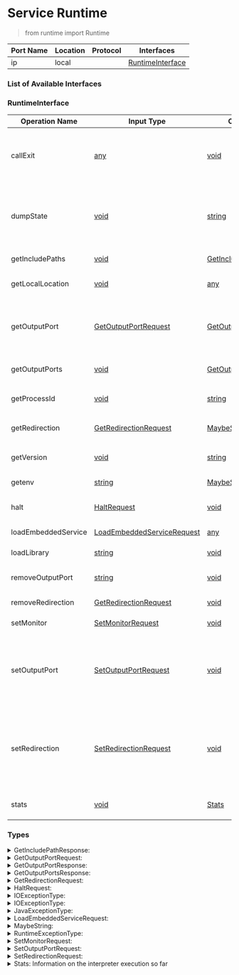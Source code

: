 # Service Runtime

> from runtime import Runtime

| Port Name | Location | Protocol | Interfaces |
| --- | --- | --- | --- |
| ip | local | | <a href='#RuntimeInterface'>RuntimeInterface</a> |

### List of Available Interfaces

### RuntimeInterface

| Operation Name | Input Type | Output Type | Faults | Description |
| --- | --- | --- | --- | --- |
| callExit | <a href="#any">any</a> | <a href='#void'>void</a> | - |  Stops gracefully the execution of this service.<br>	  Calling this operation is equivalent to invoking the exit statement.<br>	  |
| dumpState | <a href="#void">void</a> | <a href='#string'>string</a> | - |  Returns a pretty-printed string representation of<br>	  the local state of the invoking Jolie process and<br>	  the global state of this service.<br>	  |
| getIncludePaths | <a href="#void">void</a> | <a href='#GetIncludePathResponse'>GetIncludePathResponse</a> | - |  Get the include paths used by this interpreter |
| getLocalLocation | <a href="#void">void</a> | <a href='#any'>any</a> | - |  Get the local in-memory location of this service. |
| getOutputPort | <a href="#GetOutputPortRequest">GetOutputPortRequest</a> | <a href='#GetOutputPortResponse'>GetOutputPortResponse</a> | <details><summary>OutputPortDoesNotExist</summary>undefined)</details> |  Returns the definition of output port definition.<br>	  @throws OutputPortDoesNotExist if the requested output port does not exist.<br>	  |
| getOutputPorts | <a href="#void">void</a> | <a href='#GetOutputPortsResponse'>GetOutputPortsResponse</a> | - |  Returns all the output ports used by this service. |
| getProcessId | <a href="#void">void</a> | <a href='#string'>string</a> | - |  Returns the internal identifier of the executing Jolie process. |
| getRedirection | <a href="#GetRedirectionRequest">GetRedirectionRequest</a> | <a href='#MaybeString'>MaybeString</a> | - |  Get the output port name that a redirection points to. |
| getVersion | <a href="#void">void</a> | <a href='#string'>string</a> | - |  Returns the version of the Jolie interpreter running this service. |
| getenv | <a href="#string">string</a> | <a href='#MaybeString'>MaybeString</a> | - |  Returns the value of an environment variable. |
| halt | <a href="#HaltRequest">HaltRequest</a> | <a href='#void'>void</a> | - |  Halts non-gracefully the execution of this service. |
| loadEmbeddedService | <a href="#LoadEmbeddedServiceRequest">LoadEmbeddedServiceRequest</a> | <a href='#any'>any</a> | <details><summary>RuntimeException</summary><a href='#RuntimeExceptionType'>RuntimeExceptionType</a>)</details> |  Load an embedded service. |
| loadLibrary | <a href="#string">string</a> | <a href='#void'>void</a> | <details><summary>IOException</summary><a href='#4#IOExceptionType'>4#IOExceptionType</a>)</details> |  Dynamically loads an external (jar) library. |
| removeOutputPort | <a href="#string">string</a> | <a href='#void'>void</a> | - |  Removes the output port with the requested name. |
| removeRedirection | <a href="#GetRedirectionRequest">GetRedirectionRequest</a> | <a href='#void'>void</a> | <details><summary>RuntimeException</summary><a href='#RuntimeExceptionType'>RuntimeExceptionType</a>)</details> |  Remove a redirection at an input port |
| setMonitor | <a href="#SetMonitorRequest">SetMonitorRequest</a> | <a href='#void'>void</a> | - |  Set the monitor for this service. |
| setOutputPort | <a href="#SetOutputPortRequest">SetOutputPortRequest</a> | <a href='#void'>void</a> | - |  Set an output port.<br>	  If an output port with this name does not exist already,<br>	  this operation creates it.<br>	  Otherwise, the output port is replaced with this one.<br>	  |
| setRedirection | <a href="#SetRedirectionRequest">SetRedirectionRequest</a> | <a href='#void'>void</a> | <details><summary>RuntimeException</summary><a href='#RuntimeExceptionType'>RuntimeExceptionType</a>)</details> |  Set a redirection at an input port.<br>	  If the redirection with this name does not exist already,<br>	  this operation creates it.<br>	  Otherwise, the redirection is replaced with this one.<br>	  |
| stats | <a href="#void">void</a> | <a href='#Stats'>Stats</a> | - |  Returns information on the runtime state of the VM. |


### Types

<details>
<summary><span id="GetIncludePathResponse">GetIncludePathResponse: 
</span>
</summary>

##### Type Declaration
<pre>
void &#123;
&nbsp;&nbsp;path[0,1]: string //  The include paths of the interpreter
&#125;
</pre>
</details>
<details>
<summary><span id="GetOutputPortRequest">GetOutputPortRequest: 
</span>
</summary>

##### Type Declaration
<pre>
void &#123;
&nbsp;&nbsp;name[1,1]: string //  The name of the output port
&#125;
</pre>
</details>
<details>
<summary><span id="GetOutputPortResponse">GetOutputPortResponse: 
</span>
</summary>

##### Type Declaration
<pre>
void &#123;
&nbsp;&nbsp;protocol[1,1]: string //  The protocol name of the output port
&nbsp;&nbsp;name[1,1]: string //  The name of the output port
&nbsp;&nbsp;location[1,1]: string //  The location of the output port
&#125;
</pre>
</details>
<details>
<summary><span id="GetOutputPortsResponse">GetOutputPortsResponse: 
</span>
</summary>

##### Type Declaration
<pre>
void &#123;
&nbsp;&nbsp;port[0,1]: void &#123;
&nbsp;&nbsp;&nbsp;&nbsp;protocol[1,1]: string //  The protocol name of the output port
&nbsp;&nbsp;&nbsp;&nbsp;name[1,1]: string //  The name of the output port
&nbsp;&nbsp;&nbsp;&nbsp;location[1,1]: string //  The location of the output port
&nbsp;&nbsp;&#125; //  The output ports used by this interpreter
&#125;
</pre>
</details>
<details>
<summary><span id="GetRedirectionRequest">GetRedirectionRequest: 
</span>
</summary>

##### Type Declaration
<pre>
void &#123;
&nbsp;&nbsp;inputPortName[1,1]: string //  The target input port
&nbsp;&nbsp;resourceName[1,1]: string //  The resource name of the redirection to get
&#125;
</pre>
</details>
<details>
<summary><span id="HaltRequest">HaltRequest: 
</span>
</summary>

##### Type Declaration
<pre>
void &#123;
&nbsp;&nbsp;status[0,1]: int //  The status code to return to the execution environment
&#125;
</pre>
</details>
<details>
<summary><span id="IOExceptionType">IOExceptionType: 
</span>
</summary>

##### Type Declaration
<pre>
<a href='#JavaExceptionType'>JavaExceptionType</a>
</pre>
</details>
<details>
<summary><span id="IOExceptionType">IOExceptionType: 
</span>
</summary>

##### Type Declaration
<pre>
<a href='#IOExceptionType'>IOExceptionType</a>
</pre>
</details>
<details>
<summary><span id="JavaExceptionType">JavaExceptionType: 
</span>
</summary>

##### Type Declaration
<pre>
string &#123;
&nbsp;&nbsp;stackTrace[1,1]: string // 
&#125;
</pre>
</details>
<details>
<summary><span id="LoadEmbeddedServiceRequest">LoadEmbeddedServiceRequest: 
</span>
</summary>

##### Type Declaration
<pre>
void &#123;
&nbsp;&nbsp;filepath[1,1]: string //  The path to the service to load
&nbsp;&nbsp;service[0,1]: string //  The name of the service to load, if relevant
&nbsp;&nbsp;type[0,1]: string //  The type of the service, e.g., Jolie, Java, or JavaScript. Default: Jolie
&nbsp;&nbsp;params[0,1]: undefined //  The actual parameters (arguments) that should be passed to the service
&#125;
|void &#123;
&nbsp;&nbsp;code[1,1]: string // 
&#125;

</pre>
</details>
<details>
<summary><span id="MaybeString">MaybeString: 
</span>
</summary>

##### Type Declaration
<pre>
void
|string

</pre>
</details>
<details>
<summary><span id="RuntimeExceptionType">RuntimeExceptionType: 
</span>
</summary>

##### Type Declaration
<pre>
<a href='#JavaExceptionType'>JavaExceptionType</a>
</pre>
</details>
<details>
<summary><span id="SetMonitorRequest">SetMonitorRequest: 
</span>
</summary>

##### Type Declaration
<pre>
void &#123;
&nbsp;&nbsp;protocol[0,1]: string //  The protocol configuration for the monitor
&nbsp;&nbsp;location[1,1]: any //  The location of the monitor
&#125;
</pre>
</details>
<details>
<summary><span id="SetOutputPortRequest">SetOutputPortRequest: 
</span>
</summary>

##### Type Declaration
<pre>
void &#123;
&nbsp;&nbsp;protocol[0,1]: string //  The name of the protocol (e.g., sodep, http)
&nbsp;&nbsp;name[1,1]: string //  The name of the output port
&nbsp;&nbsp;location[1,1]: any //  The location of the output port
&#125;
</pre>
</details>
<details>
<summary><span id="SetRedirectionRequest">SetRedirectionRequest: 
</span>
</summary>

##### Type Declaration
<pre>
void &#123;
&nbsp;&nbsp;inputPortName[1,1]: string //  The target input port
&nbsp;&nbsp;outputPortName[1,1]: string //  The target output port
&nbsp;&nbsp;resourceName[1,1]: string //  The target resource name
&#125;
</pre>
</details>
<details>
<summary><span id="Stats">Stats:  Information on the interpreter execution so far
</span>
</summary>

##### Type Declaration
<pre>
void &#123;
&nbsp;&nbsp;memory[1,1]: void &#123;
&nbsp;&nbsp;&nbsp;&nbsp;total[1,1]: long // 
&nbsp;&nbsp;&nbsp;&nbsp;used[1,1]: long // 
&nbsp;&nbsp;&nbsp;&nbsp;free[1,1]: long // 
&nbsp;&nbsp;&#125; // 
&nbsp;&nbsp;os[1,1]: void &#123;
&nbsp;&nbsp;&nbsp;&nbsp;availableProcessors[1,1]: int //  Number of available processors
&nbsp;&nbsp;&nbsp;&nbsp;systemLoadAverage[1,1]: double //  System load average
&nbsp;&nbsp;&nbsp;&nbsp;name[1,1]: string //  Name of the OS
&nbsp;&nbsp;&nbsp;&nbsp;arch[1,1]: string //  Architecture
&nbsp;&nbsp;&nbsp;&nbsp;version[1,1]: string //  OS version
&nbsp;&nbsp;&#125; //  OS-related information
&nbsp;&nbsp;files[1,1]: void &#123;
&nbsp;&nbsp;&nbsp;&nbsp;openCount[0,1]: long //  Number of open files
&nbsp;&nbsp;&nbsp;&nbsp;maxCount[0,1]: long //  Maximum number of open files allowed for this VM
&nbsp;&nbsp;&#125; //  Information on file descriptors
&#125;
</pre>
</details>
